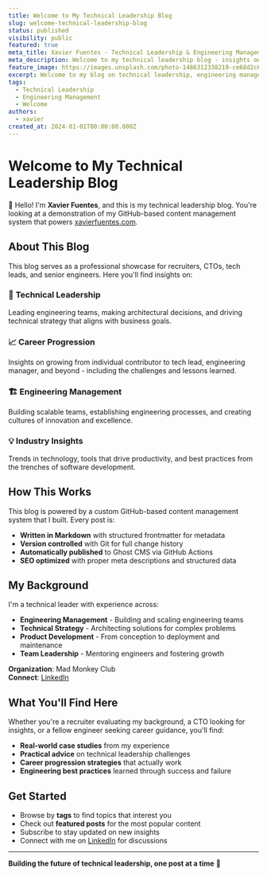 ```yaml
---
title: Welcome to My Technical Leadership Blog
slug: welcome-technical-leadership-blog
status: published
visibility: public
featured: true
meta_title: Xavier Fuentes - Technical Leadership & Engineering Management Blog
meta_description: Welcome to my technical leadership blog - insights on engineering management, career progression, and building scalable tech teams.
feature_image: https://images.unsplash.com/photo-1486312338219-ce68d2c6f44d?w=1200&h=600
excerpt: Welcome to my blog on technical leadership, engineering management, and career progression in tech.
tags:
  - Technical Leadership
  - Engineering Management
  - Welcome
authors:
  - xavier
created_at: 2024-01-01T00:00:00.000Z
---
```


# Welcome to My Technical Leadership Blog

👋 Hello! I'm **Xavier Fuentes**, and this is my technical leadership blog. You're looking at a demonstration of my GitHub-based content management system that powers [xavierfuentes.com](https://xavierfuentes.com).

## About This Blog

This blog serves as a professional showcase for recruiters, CTOs, tech leads, and senior engineers. Here you'll find insights on:

### 🎯 **Technical Leadership**
Leading engineering teams, making architectural decisions, and driving technical strategy that aligns with business goals.

### 📈 **Career Progression** 
Insights on growing from individual contributor to tech lead, engineering manager, and beyond - including the challenges and lessons learned.

### 🏗️ **Engineering Management**
Building scalable teams, establishing engineering processes, and creating cultures of innovation and excellence.

### 💡 **Industry Insights**
Trends in technology, tools that drive productivity, and best practices from the trenches of software development.

## How This Works

This blog is powered by a custom GitHub-based content management system that I built. Every post is:

- **Written in Markdown** with structured frontmatter for metadata
- **Version controlled** with Git for full change history
- **Automatically published** to Ghost CMS via GitHub Actions
- **SEO optimized** with proper meta descriptions and structured data

## My Background

I'm a technical leader with experience across:
- **Engineering Management** - Building and scaling engineering teams
- **Technical Strategy** - Architecting solutions for complex problems  
- **Product Development** - From conception to deployment and maintenance
- **Team Leadership** - Mentoring engineers and fostering growth

**Organization**: Mad Monkey Club  
**Connect**: [LinkedIn](https://www.linkedin.com/in/xavifuentes/)

## What You'll Find Here

Whether you're a recruiter evaluating my background, a CTO looking for insights, or a fellow engineer seeking career guidance, you'll find:

- **Real-world case studies** from my experience
- **Practical advice** on technical leadership challenges
- **Career progression strategies** that actually work
- **Engineering best practices** learned through success and failure

## Get Started

- Browse by **tags** to find topics that interest you
- Check out **featured posts** for the most popular content
- Subscribe to stay updated on new insights
- Connect with me on [LinkedIn](https://www.linkedin.com/in/xavifuentes/) for discussions

---

**Building the future of technical leadership, one post at a time** 🚀